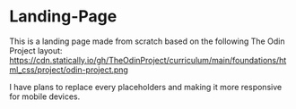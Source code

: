 # Landing-Page

This is a landing page made from scratch based on the following The Odin Project layout: 
https://cdn.statically.io/gh/TheOdinProject/curriculum/main/foundations/html_css/project/odin-project.png

I have plans to replace every placeholders and making it more responsive for mobile devices.
